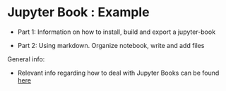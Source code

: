 # **Jupyter Book** : Example

- Part 1: Information on how to install, build and export a jupyter-book

- Part 2: Using markdown. Organize notebook, write and add files

General info:

- Relevant info regarding how to deal with Jupyter Books can be found [here](https://ubc-dsci.github.io/jupyterdays/sessions/beuzen/jupyter_book_tutorial.html)


